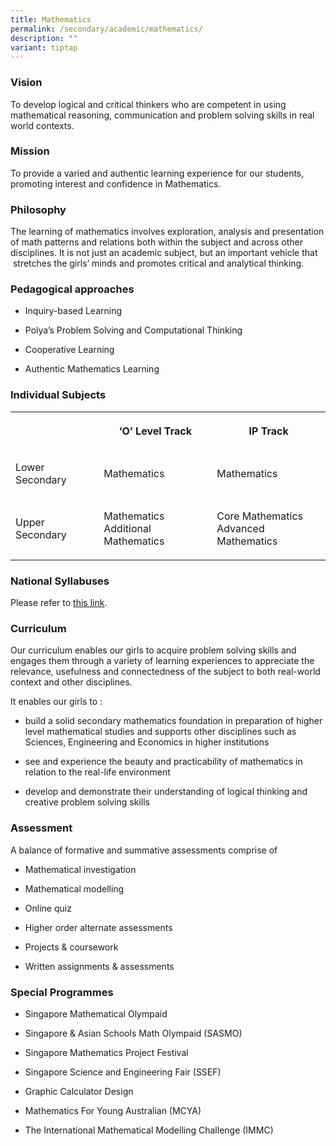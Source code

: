 ```yaml
---
title: Mathematics
permalink: /secondary/academic/mathematics/
description: ""
variant: tiptap
---
```

<h3>Vision</h3>
<p>To develop logical and critical thinkers who are competent in using mathematical
reasoning, communication&nbsp;and problem solving skills in real world
contexts.</p>
<h3>Mission</h3>
<p>To provide a varied and authentic learning experience for our students,
promoting interest and confidence in Mathematics.</p>
<h3>Philosophy</h3>
<p>The learning of mathematics involves exploration, analysis and presentation
of math patterns and relations both&nbsp;within the subject and across
other disciplines. It is not just an academic subject, but an important
vehicle that &nbsp;stretches the girls’ minds and promotes critical and
analytical thinking.</p>
<h3>Pedagogical approaches</h3>
<ul data-tight="true" class="tight">
<li>
<p>Inquiry-based Learning</p>
</li>
<li>
<p>Polya’s Problem Solving and Computational Thinking</p>
</li>
<li>
<p>Cooperative Learning</p>
</li>
<li>
<p>Authentic Mathematics Learning</p>
</li>
</ul>
<h3>Individual Subjects</h3>
<table>
<tbody>
<tr>
<th rowspan="1" colspan="1">
<p>&nbsp;</p>
</th>
<th rowspan="1" colspan="1">
<p>‘O’ Level Track</p>
</th>
<th rowspan="1" colspan="1">
<p>IP Track</p>
</th>
</tr>
<tr>
<td rowspan="1" colspan="1">
<p>Lower Secondary</p>
</td>
<td rowspan="1" colspan="1">
<p>Mathematics</p>
</td>
<td rowspan="1" colspan="1">
<p>Mathematics</p>
</td>
</tr>
<tr>
<td rowspan="1" colspan="1">
<p>Upper Secondary</p>
</td>
<td rowspan="1" colspan="1">
<p>Mathematics
<br>Additional Mathematics</p>
</td>
<td rowspan="1" colspan="1">
<p>Core Mathematics
<br>Advanced Mathematics</p>
</td>
</tr>
</tbody>
</table>
<h3>National Syllabuses</h3>
<p>Please refer to&nbsp;<a href="https://www.moe.gov.sg/secondary/courses/express/electives#subjects" rel="noopener noreferrer nofollow" target="_blank">this link</a>.</p>
<h3>Curriculum</h3>
<p>Our curriculum enables our girls to acquire problem solving skills and
engages them through a variety of&nbsp;learning experiences to appreciate
the relevance, usefulness and connectedness of the subject to both&nbsp;real-world
context and other disciplines.</p>
<p>It enables our girls to :</p>
<ul data-tight="true" class="tight">
<li>
<p>build a solid secondary mathematics foundation in preparation of higher
level mathematical studies and supports other disciplines such as Sciences,
Engineering and Economics in higher institutions</p>
</li>
<li>
<p>see and experience the beauty and practicability of mathematics in relation
to the real-life environment</p>
</li>
<li>
<p>develop and demonstrate their understanding of logical thinking and creative
problem solving skills</p>
</li>
</ul>
<h3>Assessment</h3>
<p>A balance of formative and summative assessments comprise of&nbsp;</p>
<ul data-tight="true" class="tight">
<li>
<p>Mathematical investigation</p>
</li>
<li>
<p>Mathematical modelling</p>
</li>
<li>
<p>Online quiz</p>
</li>
<li>
<p>Higher order alternate assessments</p>
</li>
<li>
<p>Projects &amp; coursework</p>
</li>
<li>
<p>Written assignments &amp; assessments</p>
</li>
</ul>
<h3>Special Programmes</h3>
<ul data-tight="true" class="tight">
<li>
<p>Singapore Mathematical Olympaid</p>
</li>
<li>
<p>Singapore &amp; Asian Schools Math Olympaid (SASMO)</p>
</li>
<li>
<p>Singapore Mathematics Project Festival</p>
</li>
<li>
<p>Singapore Science and Engineering Fair (SSEF)</p>
</li>
<li>
<p>Graphic Calculator Design</p>
</li>
<li>
<p>Mathematics For Young Australian (MCYA)</p>
</li>
<li>
<p>The International Mathematical Modelling Challenge (IMMC)</p>
</li>
</ul>
<p></p>